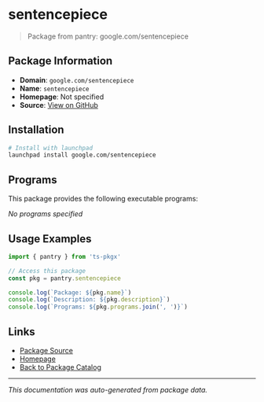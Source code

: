 # sentencepiece

> Package from pantry: google.com/sentencepiece

## Package Information

- **Domain**: `google.com/sentencepiece`
- **Name**: `sentencepiece`
- **Homepage**: Not specified
- **Source**: [View on GitHub](https://github.com/pkgxdev/pantry/tree/main/projects/google.com/sentencepiece/package.yml)

## Installation

```bash
# Install with launchpad
launchpad install google.com/sentencepiece
```

## Programs

This package provides the following executable programs:

*No programs specified*

## Usage Examples

```typescript
import { pantry } from 'ts-pkgx'

// Access this package
const pkg = pantry.sentencepiece

console.log(`Package: ${pkg.name}`)
console.log(`Description: ${pkg.description}`)
console.log(`Programs: ${pkg.programs.join(', ')}`)
```

## Links

- [Package Source](https://github.com/pkgxdev/pantry/tree/main/projects/google.com/sentencepiece/package.yml)
- [Homepage](#)
- [Back to Package Catalog](../../../package-catalog.md)

---

*This documentation was auto-generated from package data.*
